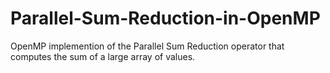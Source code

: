 # Parallel-Sum-Reduction-in-OpenMP
OpenMP implemention of the Parallel Sum Reduction operator that computes the sum of a large array of values.

